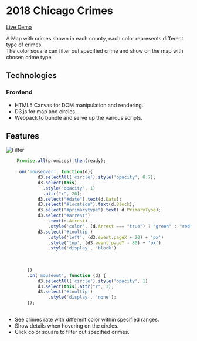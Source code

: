 # 2018 Chicago Crimes

[Live Demo](https://cindyko226.github.io/ChiCrimes/)


A Map with crimes shown in each county, each color represents different type of crimes.  
The color square can filter out specified crime and show on the map with chosen crime type.


## Technologies


### Frontend

* HTML5 Canvas for DOM manipulation and rendering.
* D3.js for map and circles.
* Webpack to bundle and serve up the various scripts.


## Features 

![Filter](https://github.com/cindyko226/ChicagoCrimes/blob/master/screenshots/crimes.gif)

```js
    Promise.all(promises).then(ready);
    
    .on('mouseover', function(d){
            d3.selectAll('circle').style('opacity', 0.7);
            d3.select(this)
              .style("opacity", 1)
              .attr("r", 20);
            d3.select("#date").text(d.Date);
            d3.select("#location").text(d.Block);
            d3.select("#primarytype").text( d.PrimaryType);
            d3.select("#arrest")
                .text(d.Arrest)
                .style('color', (d.Arrest === "true") ? "green" : "red");
            d3.select('#tooltip')
                .style('left', (d3.event.pageX + 20) + 'px')
                .style('top', (d3.event.pageY - 80) + 'px')
                .style('display', 'block')
           
                
                
        })
        .on('mouseout', function (d) {
            d3.selectAll('circle').style('opacity', 1)
            d3.select(this).attr("r", 3);
            d3.select('#tooltip')
                .style('display', 'none');
        });
        
```


* See crimes rate with different color within specified ranges.
* Show details when hovering on the circles.
* Click color square to filter out specified crimes.